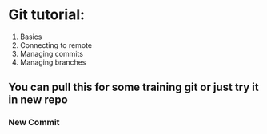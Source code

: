 # Git tutorial:
 1) Basics
2) Connecting to remote
3) Managing commits
4) Managing branches

## You can pull this for some training git or just try it in new repo

### New Commit
